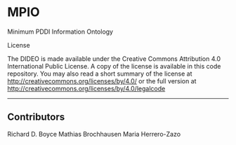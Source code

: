 # MPIO
Minimum PDDI Information Ontology

License

The DIDEO is made available under the Creative Commons Attribution 4.0
International Public License. A copy of the license is available in
this code repository. You may also read a short summary of the license
at http://creativecommons.org/licenses/by/4.0/ or the full version at
http://creativecommons.org/licenses/by/4.0/legalcode

------------------------------------------------------------
Contributors
------------------------------------------------------------

Richard D. Boyce
Mathias Brochhausen
Maria Herrero-Zazo
